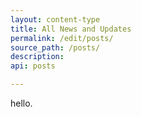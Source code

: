 ```yaml
---
layout: content-type
title: All News and Updates
permalink: /edit/posts/
source_path: /posts/
description:
api: posts

---
```


hello.

